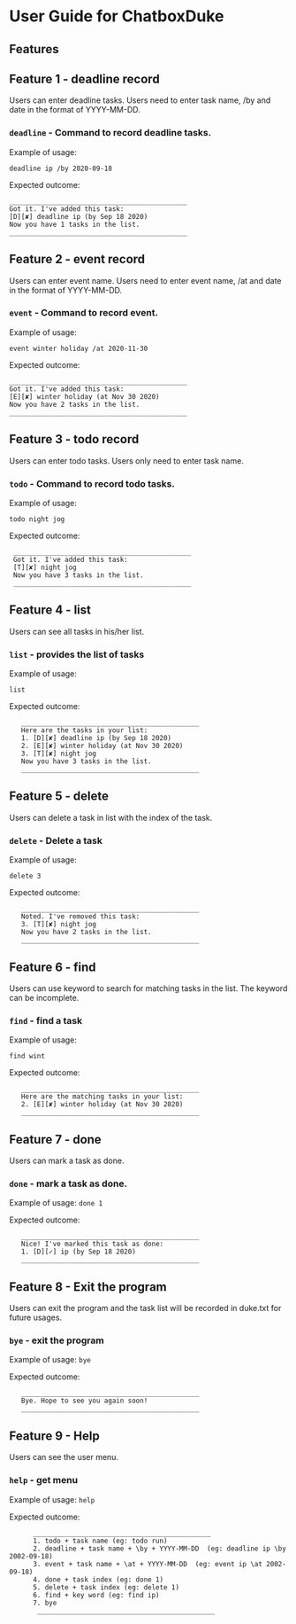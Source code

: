 # User Guide for ChatboxDuke

## Features

## Feature 1 - deadline record
Users can enter deadline tasks. Users need to enter task name, /by and date in the format of YYYY-MM-DD.


### `deadline` - Command to record deadline tasks. 

Example of usage: 

`deadline ip /by 2020-09-18`

Expected outcome:
    
    _____________________________________________
    Got it. I've added this task:
    [D][✘] deadline ip (by Sep 18 2020)
    Now you have 1 tasks in the list.
    _____________________________________________

## Feature 2 - event record
Users can enter event name. Users need to enter event name, /at and date in the format of YYYY-MM-DD.

### `event` - Command to record event.

Example of usage: 

`event winter holiday /at 2020-11-30`

Expected outcome:
    
    _____________________________________________
    Got it. I've added this task:
    [E][✘] winter holiday (at Nov 30 2020)
    Now you have 2 tasks in the list.
    _____________________________________________

 
 ## Feature 3 - todo record
 Users can enter todo tasks. Users only need to enter task name.

 
 ### `todo` - Command to record todo tasks. 
 
 Example of usage: 
 
 `todo night jog`
 
 Expected outcome:
     
     _____________________________________________
     Got it. I've added this task:
     [T][✘] night jog
     Now you have 3 tasks in the list.
     _____________________________________________
  
  ## Feature 4 - list
  Users can see all tasks in his/her list.
  
  
  ### `list` - provides the list of tasks
  
  Example of usage: 
  
  `list`
  
   Expected outcome:
       
       _____________________________________________
       Here are the tasks in your list:
       1. [D][✘] deadline ip (by Sep 18 2020)
       2. [E][✘] winter holiday (at Nov 30 2020)
       3. [T][✘] night jog
       Now you have 3 tasks in the list.
       _____________________________________________
  
  ## Feature 5 - delete
   Users can delete a task in list with the index of the task.
    
    
   ### `delete` - Delete a task
    
   Example of usage: 
    
   `delete 3`
   
   Expected outcome:
       
       _____________________________________________
       Noted. I've removed this task:
       3. [T][✘] night jog
       Now you have 2 tasks in the list.
       _____________________________________________
   
   ## Feature 6 - find
   Users can use keyword to search for matching tasks in the list. The keyword can be incomplete.

    
   ### `find` - find a task
    
   Example of usage: 
    
   `find wint`
   
   Expected outcome:
       
       _____________________________________________
       Here are the matching tasks in your list:
       2. [E][✘] winter holiday (at Nov 30 2020)
       _____________________________________________    
  
   
   ## Feature 7 - done
   Users can mark a task as done.
      
       
   ### `done` - mark a task as done.
       
   Example of usage: 
   `done 1`
   
 Expected outcome:
       
       _____________________________________________
       Nice! I've marked this task as done:
       1. [D][✓] ip (by Sep 18 2020)
       _____________________________________________  
 

   ## Feature 8 - Exit the program
   Users can exit the program and the task list will be recorded in duke.txt for future usages.

       
   ### `bye` - exit the program
       
   Example of usage: 
   `bye`
  
 Expected outcome:
       
       _____________________________________________
       Bye. Hope to see you again soon!
       _____________________________________________  
       
  
   ## Feature 9 - Help
   Users can see the user menu.

       
   ### `help` - get menu
       
   Example of usage: 
   `help`
   
   Expected outcome:
          
          _____________________________________________
          1. todo + task name (eg: todo run)
          2. deadline + task name + \by + YYYY-MM-DD  (eg: deadline ip \by 2002-09-18)
          3. event + task name + \at + YYYY-MM-DD  (eg: event ip \at 2002-09-18)
          4. done + task index (eg: done 1)
          5. delete + task index (eg: delete 1)
          6. find + key word (eg: find ip)
          7. bye 
           _____________________________________________ 
  
   
   
   
    
  